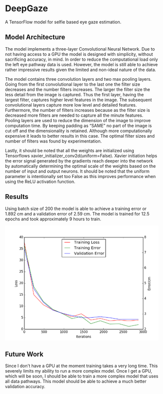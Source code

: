# DeepGaze
A TensorFlow model for selfie based eye gaze estimation.

## Model Architecture
The model implements a three-layer Convolutional Neural Network. Due to not having access to a GPU the model is designed with simplicity, without sacrificing accuracy, in mind. In order to reduce the computational load only the left eye pathway data is used. However, the model is still able to achieve rather impressive results given the limited and non-ideal nature of the data.

The model contains three convolution layers and two max pooling layers. Going from the first convolutional layer to the last one the filter size decreases and the number filters increases. The larger the filter size the less detail from the image is captured. Thus the first layer, having the largest filter, captures higher level features in the image. The subsequent convolutional layers capture more low level and detailed features. Furthermore, the number of filters increases because as the filter size is decreased more filters are needed to capture all the minute features. Pooling layers are used to reduce the dimension of the image to improve computation time. By keeping padding as “SAME” no part of the image is cut off and the dimensionality is retained. Although more computationally expensive it leads to better results in this case. The optimal filter sizes and number of filters was found by experimentation.

Lastly, it should be noted that all the weights are initialized using Tensorflows xavier_initializer_conv2d(uniform=False). Xavier initiation helps the error signal generated by the gradients reach deeper into the network by automatically determining the optimal scale of the weights based on the number of input and output neurons. It should be noted that the uniform parameter is intentionally set too False as this improves performance when using the ReLU activation function.

## Results
Using batch size of 200 the model is able to achieve a training error or 1.892 cm and a validation error of 2.59 cm. The model is trained for 12.5 epochs and took approximately 9 hours to train.

![alt text](Pics/Plot.png)


## Future Work
Since I don't have a GPU at the moment training takes a very long time. This severely limits my ability to run a more complex model. Once I get a GPU, which will be soon, I should be able to train a more complex model that uses all data pathways. This model should be able to achieve a much better validation accuracy.

